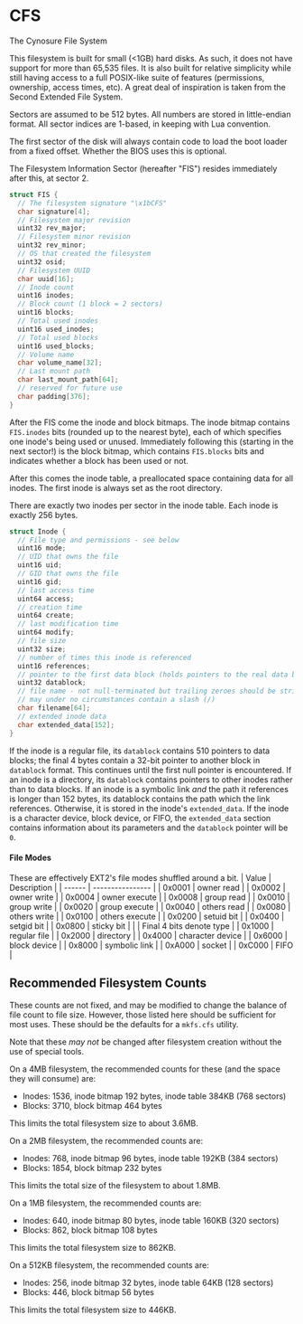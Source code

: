 # CFS

The Cynosure File System

This filesystem is built for small (<1GB) hard disks.  As such, it does not have support for more than 65,535 files.  It is also built for relative simplicity while still having access to a full POSIX-like suite of features (permissions, ownership, access times, etc).  A great deal of inspiration is taken from the Second Extended File System.

Sectors are assumed to be 512 bytes.  All numbers are stored in little-endian format.  All sector indices are 1-based, in keeping with Lua convention.

The first sector of the disk will always contain code to load the boot loader from a fixed offset.  Whether the BIOS uses this is optional.

The Filesystem Information Sector (hereafter "FIS") resides immediately after this, at sector 2.

```c
struct FIS {
  // The filesystem signature "\x1bCFS"
  char signature[4];
  // Filesystem major revision
  uint32 rev_major;
  // Filesystem minor revision
  uint32 rev_minor;
  // OS that created the filesystem
  uint32 osid;
  // Filesystem UUID
  char uuid[16];
  // Inode count
  uint16 inodes;
  // Block count (1 block = 2 sectors)
  uint16 blocks;
  // Total used inodes
  uint16 used_inodes;
  // Total used blocks
  uint16 used_blocks;
  // Volume name
  char volume_name[32];
  // Last mount path
  char last_mount_path[64];
  // reserved for future use
  char padding[376];
}
```
After the FIS come the inode and block bitmaps.  The inode bitmap contains `FIS.inodes` bits (rounded up to the nearest byte), each of which specifies one inode's being used or unused.  Immediately following this (starting in the next sector!) is the block bitmap, which contains `FIS.blocks` bits and indicates whether a block has been used or not.

After this comes the inode table, a preallocated space containing data for all inodes.  The first inode is always set as the root directory.

There are exactly two inodes per sector in the inode table.  Each inode is exactly 256 bytes.
```c
struct Inode {
  // File type and permissions - see below
  uint16 mode;
  // UID that owns the file
  uint16 uid;
  // GID that owns the file
  uint16 gid;
  // last access time
  uint64 access;
  // creation time
  uint64 create;
  // last modification time
  uint64 modify;
  // file size
  uint32 size;
  // number of times this inode is referenced
  uint16 references;
  // pointer to the first data block (holds pointers to the real data blocks)
  uint32 datablock;
  // file name - not null-terminated but trailing zeroes should be stripped
  // may under no circumstances contain a slash (/)
  char filename[64];
  // extended inode data
  char extended_data[152];
}
```

If the inode is a regular file, its `datablock` contains 510 pointers to data blocks; the final 4 bytes contain a 32-bit pointer to another block in `datablock` format.  This continues until the first null pointer is encountered.  If an inode is a directory, its `datablock` contains pointers to other inodes rather than to data blocks.  If an inode is a symbolic link *and* the path it references is longer than 152 bytes, its datablock contains the path which the link references.  Otherwise, it is stored in the inode's `extended_data`.  If the inode is a character device, block device, or FIFO, the `extended_data` section contains information about its parameters and the `datablock` pointer will be `0`.

#### File Modes
These are effectively EXT2's file modes shuffled around a bit.
| Value  | Description      |
| ------ | ---------------- |
| 0x0001 | owner read       |
| 0x0002 | owner write      |
| 0x0004 | owner execute    |
| 0x0008 | group read       |
| 0x0010 | group write      |
| 0x0020 | group execute    |
| 0x0040 | others read      |
| 0x0080 | others write     |
| 0x0100 | others execute   |
| 0x0200 | setuid bit       |
| 0x0400 | setgid bit       |
| 0x0800 | sticky bit       |
| | Final 4 bits denote type |
| 0x1000 | regular file     |
| 0x2000 | directory        |
| 0x4000 | character device |
| 0x6000 | block device     |
| 0x8000 | symbolic link    |
| 0xA000 | socket           |
| 0xC000 | FIFO             |

## Recommended Filesystem Counts
These counts are not fixed, and may be modified to change the balance of file count to file size.  However, those listed here should be sufficient for most uses.  These should be the defaults for a `mkfs.cfs` utility.

Note that these *may not* be changed after filesystem creation without the use of special tools.

On a 4MB filesystem, the recommended counts for these (and the space they will consume) are:
  - Inodes: 1536, inode bitmap 192 bytes, inode table 384KB (768 sectors)
  - Blocks: 3710, block bitmap 464 bytes

This limits the total filesystem size to about 3.6MB.

On a 2MB filesystem, the recommended counts are:
  - Inodes: 768, inode bitmap 96 bytes, inode table 192KB (384 sectors)
  - Blocks: 1854, block bitmap 232 bytes

This limits the total size of the filesystem to about 1.8MB.

On a 1MB filesystem, the recommended counts are:
  - Inodes: 640, inode bitmap 80 bytes, inode table 160KB (320 sectors)
  - Blocks: 862, block bitmap 108 bytes

This limits the total filesystem size to 862KB.

On a 512KB filesystem, the recommended counts are:
  - Inodes: 256, inode bitmap 32 bytes, inode table 64KB (128 sectors)
  - Blocks: 446, block bitmap 56 bytes

This limits the total filesystem size to 446KB.


